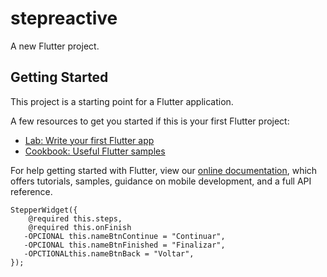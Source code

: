 # stepreactive

A new Flutter project.

## Getting Started

This project is a starting point for a Flutter application.

A few resources to get you started if this is your first Flutter project:

- [Lab: Write your first Flutter app](https://flutter.io/docs/get-started/codelab)
- [Cookbook: Useful Flutter samples](https://flutter.io/docs/cookbook)

For help getting started with Flutter, view our 
[online documentation](https://flutter.io/docs), which offers tutorials, 
samples, guidance on mobile development, and a full API reference.


```
StepperWidget({
    @required this.steps, 
    @required this.onFinish
   -OPCIONAL this.nameBtnContinue = "Continuar",
   -OPCIONAL this.nameBtnFinished = "Finalizar", 
   -OPCTIONALthis.nameBtnBack = "Voltar", 
});
```